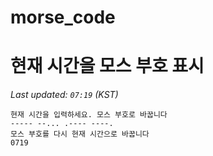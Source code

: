 # morse_code
# 현재 시간을 모스 부호 표시
<!-- MORSE_TIME_START -->
_Last updated: `07:19` (KST)_

```
현재 시간을 입력하세요. 모스 부호로 바꿉니다
----- --... .---- ----.
모스 부호를 다시 현재 시간으로 바꿉니다
0719
```
<!-- MORSE_TIME_END -->
